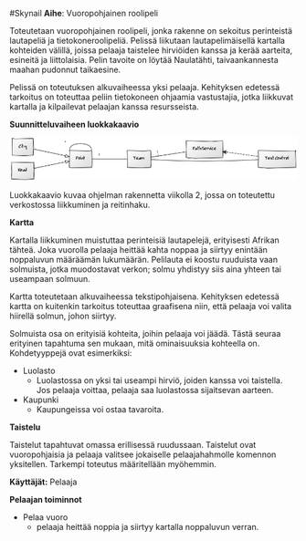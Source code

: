 #Skynail
**Aihe**: Vuoropohjainen roolipeli

Toteutetaan vuoropohjainen roolipeli, jonka rakenne on sekoitus perinteistä lautapeliä ja tietokoneroolipeliä. Pelissä liikutaan lautapelimäisellä kartalla kohteiden välillä, joissa pelaaja taistelee hirviöiden kanssa ja kerää aarteita, esineitä ja liittolaisia. Pelin tavoite on löytää Naulatähti, taivaankannesta maahan pudonnut taikaesine.

Pelissä on toteutuksen alkuvaiheessa yksi pelaaja. Kehityksen edetessä tarkoitus on toteuttaa peliin tietokoneen ohjaamia vastustajia, jotka liikkuvat kartalla ja kilpailevat pelaajan kanssa resursseista.

**Suunnitteluvaiheen luokkakaavio**

![Viikon 2 luokkakaavio](Luokkakaaviovko2.png)

Luokkakaavio kuvaa ohjelman rakennetta viikolla 2, jossa on toteutettu verkostossa liikkuminen ja reitinhaku.

**Kartta**

Kartalla liikkuminen muistuttaa perinteisiä lautapelejä, erityisesti Afrikan tähteä. Joka vuorolla pelaaja heittää kahta noppaa ja siirtyy enintään noppaluvun määräämän lukumäärän. Pelilauta ei koostu ruuduista vaan solmuista, jotka muodostavat verkon; solmu yhdistyy siis aina yhteen tai useampaan solmuun. 

Kartta toteutetaan alkuvaiheessa tekstipohjaisena. Kehityksen edetessä kartta on kuitenkin tarkoitus toteuttaa graafisena niin, että pelaaja voi valita hiirellä solmun, johon siirtyy.

Solmuista osa on erityisiä kohteita, joihin pelaaja voi jäädä. Tästä seuraa erityinen tapahtuma sen mukaan, mitä ominaisuuksia kohteella on. Kohdetyyppejä ovat esimerkiksi:

* Luolasto
	* Luolastossa on yksi tai useampi hirviö, joiden kanssa voi taistella. Jos pelaaja voittaa, pelaaja saa luolastossa sijaitsevan aarteen.
* Kaupunki
	* Kaupungeissa voi ostaa tavaroita.

**Taistelu**

Taistelut tapahtuvat omassa erillisessä ruudussaan. Taistelut ovat vuoropohjaisia ja pelaaja valitsee jokaiselle pelaajahahmolle komennon yksitellen. Tarkempi toteutus määritellään myöhemmin.

**Käyttäjät:** Pelaaja

**Pelaajan toiminnot**

* Pelaa vuoro
	* pelaaja heittää noppia ja siirtyy kartalla noppaluvun verran.
